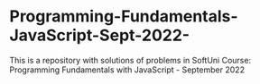 # Programming-Fundamentals-JavaScript-Sept-2022-
This is a repository with solutions of problems in SoftUni Course: Programming Fundamentals with JavaScript - September 2022
